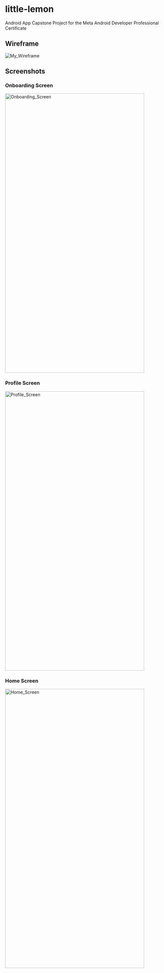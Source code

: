# little-lemon
Android App Capstone Project for the Meta Android Developer Professional Certificate

## Wireframe
![My_Wireframe](https://github.com/user-attachments/assets/d5097d3c-f505-4bbc-99ea-e141c9280942)

## Screenshots
### Onboarding Screen
<img src="https://github.com/user-attachments/assets/88be3f67-7406-4bc9-bdbb-fb70f2bfb4c2" alt="Onboarding_Screen" width="450" height="900">

### Profile Screen
<img src="https://github.com/user-attachments/assets/c052a662-0eae-460e-ba47-53ee4bbfaf45" alt="Profile_Screen" width="450" height="900">

### Home Screen
<img src="https://github.com/user-attachments/assets/186f65cd-83d2-439b-b4a6-f646c689ae47" alt="Home_Screen" width="450" height="900">
